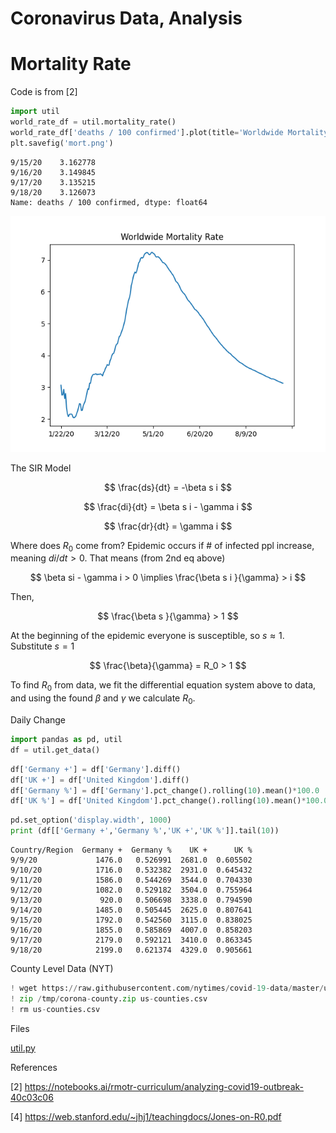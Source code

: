 # Coronavirus Data, Analysis

# Mortality Rate

Code is from [2]

<a mame='mortality'/>

```python
import util
world_rate_df = util.mortality_rate()
world_rate_df['deaths / 100 confirmed'].plot(title='Worldwide Mortality Rate')
plt.savefig('mort.png')
```

```text
9/15/20    3.162778
9/16/20    3.149845
9/17/20    3.135215
9/18/20    3.126073
Name: deaths / 100 confirmed, dtype: float64
```

![](mort.png)


The SIR Model

$$
\frac{ds}{dt} = -\beta s i
$$

$$
\frac{di}{dt} = \beta s i - \gamma i
$$

$$
\frac{dr}{dt} = \gamma i
$$

Where does $R_0$ come from? Epidemic occurs if \# of infected ppl
increase, meaning $di / dt > 0$. That means (from 2nd eq above)

$$
\beta si - \gamma i > 0  \implies \frac{\beta s i }{\gamma} > i
$$

Then,

$$
\frac{\beta s }{\gamma} > 1
$$

At the beginning of the epidemic everyone is susceptible, so $s
\approx 1$. Substitute $s=1$

$$
\frac{\beta}{\gamma} = R_0 > 1
$$

To find $R_0$ from data, we fit the differential equation system above
to data, and using the found $\beta$ and $\gamma$ we calculate $R_0$.

<a name='Rt'/>


Daily Change

<a name='daily'/>

```python
import pandas as pd, util
df = util.get_data()
```

```python
df['Germany +'] = df['Germany'].diff()
df['UK +'] = df['United Kingdom'].diff()
df['Germany %'] = df['Germany'].pct_change().rolling(10).mean()*100.0
df['UK %'] = df['United Kingdom'].pct_change().rolling(10).mean()*100.0
```

```python
pd.set_option('display.width', 1000)
print (df[['Germany +','Germany %','UK +','UK %']].tail(10))
```

```text
Country/Region  Germany +  Germany %    UK +      UK %
9/9/20             1476.0   0.526991  2681.0  0.605502
9/10/20            1716.0   0.532382  2931.0  0.645432
9/11/20            1586.0   0.544269  3544.0  0.704330
9/12/20            1082.0   0.529182  3504.0  0.755964
9/13/20             920.0   0.506698  3338.0  0.794590
9/14/20            1485.0   0.505445  2625.0  0.807641
9/15/20            1792.0   0.542560  3115.0  0.838025
9/16/20            1855.0   0.585869  4007.0  0.858203
9/17/20            2179.0   0.592121  3410.0  0.863345
9/18/20            2199.0   0.621374  4329.0  0.905661
```


County Level Data (NYT)

```python
! wget https://raw.githubusercontent.com/nytimes/covid-19-data/master/us-counties.csv
! zip /tmp/corona-county.zip us-counties.csv
! rm us-counties.csv
```

Files

[util.py](util.py)

References

[2] https://notebooks.ai/rmotr-curriculum/analyzing-covid19-outbreak-40c03c06

[4] https://web.stanford.edu/~jhj1/teachingdocs/Jones-on-R0.pdf



